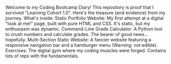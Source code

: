 Welcome to my Coding Bootcamp Diary!
This repository is proof that I survived "Learning Cohort 1.0". Here's the treasure (and evidence) from my journey.
What's inside:
Static Portfolio Website: My first attempt at a digital "look at me!" page, built with pure HTML and CSS. It's static, but my enthusiasm was dynamic.
Command-Line Grade Calculator: A Python tool to crush numbers and calculate grades. The bearer of good news... hopefully.
Multi-Section Static Website: A fancier website featuring a responsive navigation bar and a hamburger menu (Warning: not edible).
Exercises: The digital gym where my coding muscles were forged. Contains lots of reps with the fundamentals.
